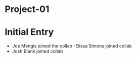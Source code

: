 # Project-01
# Initial Entry
  - Joe Mengis joined the collab
  -Elissa Simons joined collab
  - Josh Blank joined collab